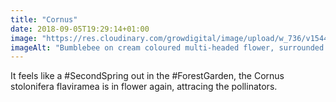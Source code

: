```yaml
---
title: "Cornus"
date: 2018-09-05T19:29:14+01:00
image: "https://res.cloudinary.com/growdigital/image/upload/w_736/v1544344419/cornus-44492505891.jpg"
imageAlt: "Bumblebee on cream coloured multi-headed flower, surrounded by pointy green leaves"
---
```


It feels like a #SecondSpring out in the #ForestGarden, the Cornus stolonifera flaviramea is in flower again, attracing the pollinators. 
